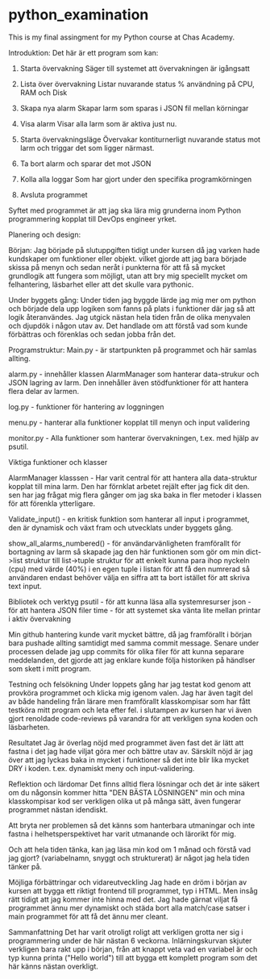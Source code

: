 # python_examination
This is my final assingment for my Python course at Chas Academy.


Introduktion:
Det här är ett program som kan:
1. Starta övervakning
Säger till systemet att övervakningen är igångsatt

2. Lista över övervakning
Listar nuvarande status % användning på CPU, RAM och Disk

3. Skapa nya alarm
Skapar larm som sparas i JSON fil mellan körningar

4. Visa alarm
Visar alla larm som är aktiva just nu.

5. Starta övervakningsläge
Övervakar kontiturnerligt nuvarande status mot larm och triggar det som ligger närmast.

6. Ta bort alarm
och sparar det mot JSON

7. Kolla alla loggar
Som har gjort under den specifika programkörningen

8. Avsluta programmet

Syftet med programmet är att jag ska lära mig grunderna inom Python programmering kopplat till DevOps engineer yrket.


Planering och design:

Början:
Jag började på slutuppgiften tidigt under kursen då jag varken hade kundskaper om funktioner eller objekt. vilket gjorde att jag bara började skissa på menyn och sedan neråt i punkterna för att få så mycket grundlogik att fungera som möjligt, utan att bry mig speciellt mycket om felhantering, läsbarhet eller att det skulle vara pythonic.

Under byggets gång:
Under tiden jag byggde lärde jag mig mer om python och började dela upp logiken som fanns på plats i funktioner där jag så att logik återanvändes. Jag utgick nästan hela tiden från de olika menyvalen och djupdök i någon utav av. Det handlade om att förstå vad som kunde förbättras och förenklas och sedan jobba från det.

Programstruktur:
Main.py - är startpunkten på programmet och här samlas allting.

alarm.py - innehåller klassen AlarmManager som hanterar data-strukur och JSON lagring av larm. Den innehåller även stödfunktioner för att hantera flera delar av larmen.

log.py - funktioner för hantering av loggningen

menu.py - hanterar alla funktioner kopplat till menyn och input validering

monitor.py - Alla funktioner som hanterar övervakningen, t.ex. med hjälp av psutil.


Viktiga funktioner och klasser

AlarmManager klasssen - Har varit central för att hantera alla data-struktur kopplat till mina larm. Den har förnklat arbetet rejält efter jag fick dit den. sen har jag frågat mig flera gånger om jag ska baka in fler metoder i klassen för att förenkla ytterligare.

Validate_input() - en kritisk funktion som hanterar all input i programmet, den är dynamisk och växt fram och utvecklats under byggets gång. 

show_all_alarms_numbered() - för användarvänligheten framförallt för bortagning av larm så skapade jag den här funktionen som gör om min dict->list struktur till list->tuple struktur för att enkelt kunna para ihop nyckeln (cpu) med värde (40%) i en egen tuple i listan för att få den numrerad så användaren endast behöver välja en siffra att ta bort istället för att skriva text input.


Bibliotek och verktyg
psutil - för att kunna läsa alla systemresurser
json - för att hantera JSON filer
time - för att systemet ska vänta lite mellan printar i aktiv övervakning

Min github hantering kunde varit mycket bättre, då jag framförallt i början bara pushade allting samtidigt med samma commit message. Senare under processen delade jag upp commits för olika filer för att kunna separare meddelanden, det gjorde att jag enklare kunde följa historiken på händlser som skett i mitt program.

Testning och felsökning
Under loppets gång har jag testat kod genom att provköra programmet och klicka mig igenom valen. Jag har även tagit del av både handeling från lärare men framförallt klasskompisar som har fått testköra mitt program och leta efter fel.
i slutampen av kursen har vi även gjort renoldade code-reviews på varandra för att verkligen syna koden och läsbarheten.

Resultatet
Jag är överlag nöjd med programmet även fast det är lätt att fastna i det jag hade viljat göra mer och bättre utav av.
Särskilt nöjd är jag över att jag lyckas baka in mycket i funktioner så det inte blir lika mycket DRY i koden.
t.ex. dynamiskt meny och input-validering.

Reflektion och lärdomar
Det finns alltid flera lösningar och det är inte säkert om du någonsin kommer hitta "DEN BÄSTA LÖSNINGEN" min och mina klasskompisar kod ser verkligen olika ut på många sätt, även fungerar programmet nästan idendiskt.

Att bryta ner problemen så det känns som hanterbara utmaningar och inte fastna i helhetsperspektivet har varit utmanande och lärorikt för mig.

Och att hela tiden tänka, kan jag läsa min kod om 1 månad och förstå vad jag gjort? (variabelnamn, snyggt och strukturerat) är något jag hela tiden tänker på.


Möjliga förbättringar och vidareutveckling
Jag hade en dröm i början av kursen att bygga ett riktigt frontend till programmet, typ i HTML. Men insåg rätt tidigt att jag kommer inte hinna med det. Jag hade gärnat viljat få programmet ännu mer dynamiskt och städa bort alla match/case satser i main programmet för att få det ännu mer cleant.

Sammanfattning
Det har varit otroligt roligt att verkligen grotta ner sig i programmering under de här nästan 6 veckorna.
Inlärningskurvan skjuter verkligen bara rakt upp i början, från att knappt veta vad en variabel är och typ kunna printa
("Hello world") till att bygga ett komplett program som det här känns nästan overkligt.
